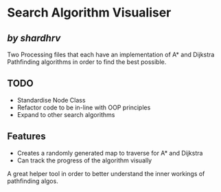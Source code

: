 # Search Algorithm Visualiser
## _by shardhrv_


Two Processing files that each have an implementation of 
A* and Dijkstra Pathfinding algorithms in order to find the 
best possible.

## TODO
- Standardise Node Class
- Refactor code to be in-line with OOP principles
- Expand to other search algorithms

## Features
- Creates a randomly generated map to traverse for A* and Dijkstra
- Can track the progress of the algorithm visually 

A great helper tool in order to better understand the inner workings of pathfinding algos.
